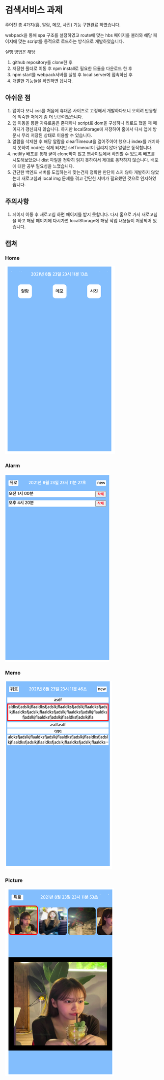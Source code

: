 # 검색서비스 과제

주어진 총 4가지(홈, 알람, 메모, 사진) 기능 구현완료 하였습니다.

webpack을 통해 spa 구조를 설정하였고 route에 맞는 hbs 페이지를 불러와 해당 페이지에 맞는 script를 동적으로 로드하는 방식으로 개발하였습니다.

실행 방법은 해당

1. github repository를 clone한 후
2. 저장한 폴더로 이동 후 npm install로 필요한 모듈을 다운로드 한 후
3. npm start를 webpack서버를 실행 후 local server에 접속하신 후
4. 개발한 기능들을 확인하면 됩니다.

## 아쉬운 점

1. 앱이다 보니 css를 처음에 휴대폰 사이즈로 고정해서 개발하다보니 오히려 반응형에 익숙한 저에게 좀 더 난관이었습니다.
2. 앱 이동을 통한 자유로움은 존재하나 script로 dom을 구성하니 리로드 했을 때 페이지가 갱신되지 않습니다. 하지만 localStorage에 저장하여 홈에서 다시 앱에 방문시 무리 저장된 상태로 이용할 수 있습니다.
3. 알람을 삭제한 후 해당 알람을 clearTimeout을 걸어주어야 했으나 index를 캐치하지 못하여 node는 삭제 되지만 setTimeout이 걸리지 않아 알람은 동작합니다.
4. netlify 배포를 통해 굳이 clone하지 않고 웹사이트에서 확인할 수 있도록 배포를 시도해보았으나 dist 파일을 정확히 읽지 못하여서 제대로 동작하지 않습니다. 배포에 대한 공부 필요성을 느꼈습니다.
5. 간단한 백엔드 서버를 도입하는게 맞는건지 정확한 판단이 스지 않아 개발하지 않았는데 새로고침과 local img 문제를 겪고 간단한 서버가 필요했던 것으로 인지하였습니다.

## 주의사항

1. 페이지 이동 후 새로고침 하면 페이지를 받지 못합니다. 다시 홈으로 가서 새로고침을 하고 해당 페이지에 다시가면 localStorage에 해당 작업 내용들이 저장되어 있습니다.

## 캡쳐

### Home

![home](https://raw.githubusercontent.com/gimdongwon/11st_homework/main/images/home.png)

### Alarm

![alarm](https://raw.githubusercontent.com/gimdongwon/11st_homework/main/images/alarm.png)

### Memo

![Memo](https://raw.githubusercontent.com/gimdongwon/11st_homework/main/images/memo.png)

### Picture

![Picture](https://raw.githubusercontent.com/gimdongwon/11st_homework/main/images/picture.png)
